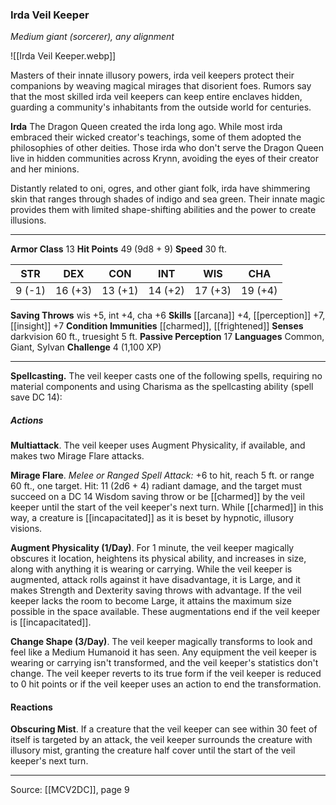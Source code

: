 ### Irda Veil Keeper
_Medium giant (sorcerer), any alignment_

![[Irda Veil Keeper.webp]]

Masters of their innate illusory powers, irda veil keepers protect their companions by weaving magical mirages that disorient foes. Rumors say that the most skilled irda veil keepers can keep entire enclaves hidden, guarding a community's inhabitants from the outside world for centuries.


**Irda** The Dragon Queen created the irda long ago. While most irda embraced their wicked creator's teachings, some of them adopted the philosophies of other deities. Those irda who don't serve the Dragon Queen live in hidden communities across Krynn, avoiding the eyes of their creator and her minions.

Distantly related to oni, ogres, and other giant folk, irda have shimmering skin that ranges through shades of indigo and sea green. Their innate magic provides them with limited shape-shifting abilities and the power to create illusions.





---

**Armor Class** 13
**Hit Points** 49 (9d8 + 9)
**Speed** 30 ft.

| STR     | DEX     | CON     | INT     | WIS     | CHA     |
|---------|---------|---------|---------|---------|---------|
| 9 (-1) | 16 (+3) | 13 (+1) | 14 (+2) | 17 (+3) | 19 (+4) |

**Saving Throws** wis +5, int +4, cha +6
**Skills** [[arcana]] +4, [[perception]] +7, [[insight]] +7
**Condition Immunities** [[charmed]], [[frightened]]
**Senses** darkvision 60 ft., truesight 5 ft.
**Passive Perception** 17
**Languages** Common, Giant, Sylvan
**Challenge** 4 (1,100 XP)

---

**Spellcasting.** The veil keeper casts one of the following spells, requiring no material components and using Charisma as the spellcasting ability (spell save DC 14):

##### Actions
**Multiattack**. The veil keeper uses Augment Physicality, if available, and makes two Mirage Flare attacks.

**Mirage Flare**. _Melee or Ranged Spell Attack:_ +6 to hit, reach 5 ft. or range 60 ft., one target. Hit: 11 (2d6 + 4) radiant damage, and the target must succeed on a DC 14 Wisdom saving throw or be [[charmed]] by the veil keeper until the start of the veil keeper's next turn. While [[charmed]] in this way, a creature is [[incapacitated]] as it is beset by hypnotic, illusory visions.

**Augment Physicality (1/Day)**. For 1 minute, the veil keeper magically obscures it location, heightens its physical ability, and increases in size, along with anything it is wearing or carrying. While the veil keeper is augmented, attack rolls against it have disadvantage, it is Large, and it makes Strength and Dexterity saving throws with advantage. If the veil keeper lacks the room to become Large, it attains the maximum size possible in the space available. These augmentations end if the veil keeper is [[incapacitated]].

**Change Shape (3/Day)**. The veil keeper magically transforms to look and feel like a Medium Humanoid it has seen. Any equipment the veil keeper is wearing or carrying isn't transformed, and the veil keeper's statistics don't change. The veil keeper reverts to its true form if the veil keeper is reduced to 0 hit points or if the veil keeper uses an action to end the transformation.

#### Reactions
**Obscuring Mist**. If a creature that the veil keeper can see within 30 feet of itself is targeted by an attack, the veil keeper surrounds the creature with illusory mist, granting the creature half cover until the start of the veil keeper's next turn.


---

Source: [[MCV2DC]], page 9